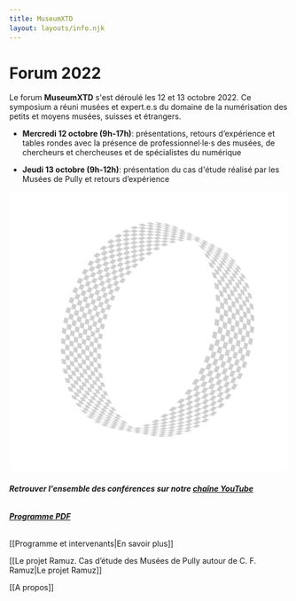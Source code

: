 ```yaml
---
title: MuseumXTD
layout: layouts/info.njk
---
```


# Forum 2022

Le forum **MuseumXTD** s'est déroulé les 12 et 13 octobre 2022. Ce symposium a réuni musées et expert.e.s du domaine de la numérisation des petits et moyens musées, suisses et étrangers.

- **Mercredi 12 octobre (9h-17h)**: présentations, retours d’expérience et tables rondes avec la présence de professionnel·le·s des musées, de chercheurs et chercheuses et de spécialistes du numérique

- **Jeudi 13 octobre (9h-12h)**: présentation du cas d'étude réalisé par les Musées de Pully et retours d’expérience

![Anneau fin recouvert d'un damier gris et blanc|200](/images/MXTD_visuel2022_c.png)
###### **Retrouver l'ensemble des conférences sur notre [chaîne YouTube](https://www.youtube.com/channel/UCTZJM5WsXDkH8QgMdACUNyw)**
###### **[Programme PDF](obsidian://open?vault=museumXTD&file=Notes%2FMuseumXTD%20-%20Programme%20Forum%202022%20(maj%2006.10.2022).pdf)**    
[[Programme et intervenants|En savoir plus]]

[[Le projet Ramuz. Cas d’étude des Musées de Pully autour de C. F. Ramuz|Le projet Ramuz]]

[[A propos]]